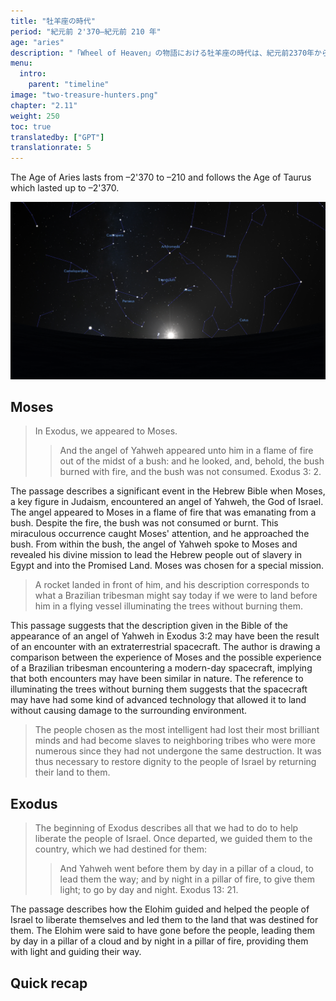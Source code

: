 ```yaml
---
title: "牡羊座の時代"
period: "紀元前 2'370—紀元前 210 年"
age: "aries"
description: "「Wheel of Heaven」の物語における牡羊座の時代は、紀元前2370年から紀元前210年にかけての期間であり、牡牛座の時代に続きます。この時代は、特にユダヤ教の中心人物であるモーセに関連する重要な聖書の出来事によって特徴づけられています。物語はモーセの燃える茂みとの遭遇を、ロケットのような先進技術とのやり取りとして解釈し、それが宇宙人の存在を象徴しているとしています。さらに、この時代にはイスラエルの人々の解放が詳述されており、エロヒムに導かれて昼は雲の柱、夜は火の柱で導かれたと、出エジプト記で説明されています。これらの出来事は、この期間におけるエロヒムの人間事情への継続的な影響と導きを示しています。"
menu:
  intro:
    parent: "timeline"
image: "two-treasure-hunters.png"
chapter: "2.11"
weight: 250
toc: true
translatedby: ["GPT"]
translationrate: 5
---
```


The Age of Aries lasts from –2'370 to –210 and follows the Age of Taurus which lasted up to –2'370.

![Image](images/equinox_bc2370.png "Vernal equinox in 2370 BC")

## Moses

> In Exodus, we appeared to Moses.
>
>> And the angel of Yahweh appeared unto him in a flame of fire out of the midst of a bush: and he looked, and, behold, the bush burned with fire, and the bush was not consumed. Exodus 3: 2.

The passage describes a significant event in the Hebrew Bible when Moses, a key figure in Judaism, encountered an angel of Yahweh, the God of Israel. The angel appeared to Moses in a flame of fire that was emanating from a bush. Despite the fire, the bush was not consumed or burnt. This miraculous occurrence caught Moses' attention, and he approached the bush. From within the bush, the angel of Yahweh spoke to Moses and revealed his divine mission to lead the Hebrew people out of slavery in Egypt and into the Promised Land. Moses was chosen for a special mission.

> A rocket landed in front of him, and his description corresponds to what a Brazilian tribesman might say today if we were to land before him in a flying vessel illuminating the trees without burning them.

This passage suggests that the description given in the Bible of the appearance of an angel of Yahweh in Exodus 3:2 may have been the result of an encounter with an extraterrestrial spacecraft. The author is drawing a comparison between the experience of Moses and the possible experience of a Brazilian tribesman encountering a modern-day spacecraft, implying that both encounters may have been similar in nature. The reference to illuminating the trees without burning them suggests that the spacecraft may have had some kind of advanced technology that allowed it to land without causing damage to the surrounding environment.

> The people chosen as the most intelligent had lost their most brilliant minds and had become slaves to neighboring tribes who were more numerous since they had not undergone the same destruction. It was thus necessary to restore dignity to the people of Israel by returning their land to them.

## Exodus

> The beginning of Exodus describes all that we had to do to help liberate the people of Israel. Once departed, we guided them to the country, which we had destined for them:
>
>> And Yahweh went before them by day in a pillar of a cloud, to lead them the way; and by night in a pillar of fire, to give them light; to go by day and night. Exodus 13: 21.

The passage describes how the Elohim guided and helped the people of Israel to liberate themselves and led them to the land that was destined for them. The Elohim were said to have gone before the people, leading them by day in a pillar of a cloud and by night in a pillar of fire, providing them with light and guiding their way.

## Quick recap
